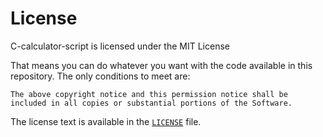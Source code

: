 # License

C-calculator-script is licensed under the MIT License

That means you can do whatever you want with the code available in this repository. 
The only conditions to meet are:

    The above copyright notice and this permission notice shall be included in all copies or substantial portions of the Software.

The license text is available in the [`LICENSE`](https://github.com/darrenefecto/C-calculator-script/blob/master/LICENSE) file.

